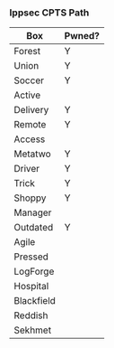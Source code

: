 ### Ippsec CPTS Path

| Box        | Pwned? |
| ---------- | ------ |
| Forest     | Y      |
| Union      | Y      |
| Soccer     | Y      |
| Active     |        |
| Delivery   | Y      |
| Remote     | Y      |
| Access     |        |
| Metatwo    | Y      |
| Driver     | Y      |
| Trick      | Y      |
| Shoppy     | Y      |
| Manager    |        |
| Outdated   | Y      |
| Agile      |        |
| Pressed    |        |
| LogForge   |        |
| Hospital   |        |
| Blackfield |        |
| Reddish    |        |
| Sekhmet    |        |
